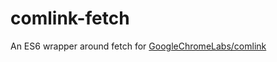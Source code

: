 # comlink-fetch

An ES6 wrapper around fetch for [GoogleChromeLabs/comlink](https://github.com/GoogleChromeLabs/comlink)
